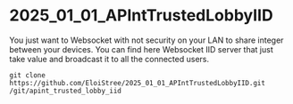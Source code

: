 # 2025_01_01_APIntTrustedLobbyIID

You just want to Websocket with not security on your LAN to share integer between your devices.
You can find here  Websocket IID server that just take value and broadcast it to all the connected users.


```
git clone https://github.com/EloiStree/2025_01_01_APIntTrustedLobbyIID.git /git/apint_trusted_lobby_iid
```
